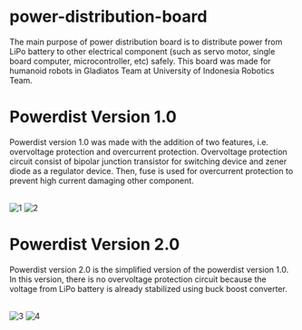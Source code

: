 # power-distribution-board
The main purpose of power distribution board is to distribute power from LiPo battery to other electrical component (such as servo motor, single board computer, microcontroller, etc) safely. This board was made for humanoid robots in Gladiatos Team at University of Indonesia Robotics Team.

<h1>Powerdist Version 1.0</h1>
Powerdist version 1.0 was made with the addition of two features, i.e. overvoltage protection and overcurrent protection. Overvoltage protection circuit consist of bipolar junction transistor for switching device and zener diode as a regulator device. Then, fuse is used for overcurrent protection to prevent high current damaging other component.

<br>![1](https://user-images.githubusercontent.com/65435469/204571328-1184fc5b-2867-441f-a05e-d578bcf7d121.PNG)
![2](https://user-images.githubusercontent.com/65435469/204571347-c9ff644c-06c0-4e51-b3bb-c2a1eb6b4ce7.PNG)

<h1>Powerdist Version 2.0</h1>
Powerdist version 2.0 is the simplified version of the powerdist version 1.0. In this version, there is no overvoltage protection circuit because the voltage from LiPo battery is already stabilized using buck boost converter.

<br>![3](https://user-images.githubusercontent.com/65435469/204571365-fe694ebb-dfe3-4a91-b858-cea61e1a796e.PNG)
![4](https://user-images.githubusercontent.com/65435469/204571374-54455dbb-e269-41ff-9265-348152640edc.PNG)
